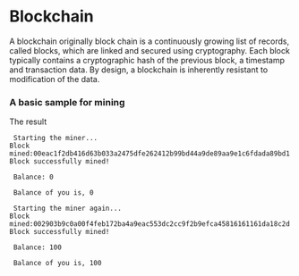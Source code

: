 # Blockchain
A blockchain originally block chain is a continuously growing list of records, called blocks, which are linked and secured using cryptography. Each block typically contains a cryptographic hash of the previous block, a timestamp and transaction data. By design, a blockchain is inherently resistant to modification of the data.

### A basic sample for mining 
The result 
```
 Starting the miner...
Block mined:00eac1f2db416d63b033a2475dfe262412b99bd44a9de89aa9e1c6fdada89bd1
Block successfully mined!

 Balance: 0

 Balance of you is, 0

 Starting the miner again...
Block mined:002903b9c0a00f4feb172ba4a9eac553dc2cc9f2b9efca45816161161da18c2d
Block successfully mined!

 Balance: 100

 Balance of you is, 100

```

```

```
